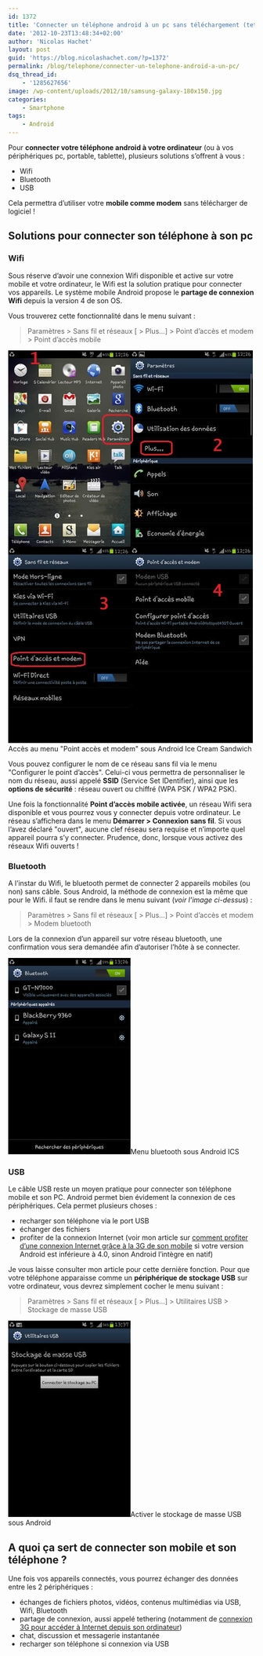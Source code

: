 ```yaml
---
id: 1372
title: 'Connecter un téléphone android à un pc sans téléchargement (tethering)'
date: '2012-10-23T13:48:34+02:00'
author: 'Nicolas Hachet'
layout: post
guid: 'https://blog.nicolashachet.com/?p=1372'
permalink: /blog/telephone/connecter-un-telephone-android-a-un-pc/
dsq_thread_id:
    - '1285627656'
image: /wp-content/uploads/2012/10/samsung-galaxy-180x150.jpg
categories:
    - Smartphone
tags:
    - Android
---
```


Pour **connecter votre téléphone android à votre ordinateur** (ou à vos périphériques pc, portable, tablette), plusieurs solutions s’offrent à vous :

- Wifi
- Bluetooth
- USB

Cela permettra d’utiliser votre **mobile comme modem** sans télécharger de logiciel !

## Solutions pour connecter son téléphone à son pc

### Wifi

Sous réserve d’avoir une connexion Wifi disponible et active sur votre mobile et votre ordinateur, le Wifi est la solution pratique pour connecter vos appareils. Le système mobile Android propose le **partage de connexion Wifi** depuis la version 4 de son OS.

Vous trouverez cette fonctionnalité dans le menu suivant :

> Paramètres > Sans fil et réseaux [ > Plus…] > Point d’accès et modem > Point d’accès mobile

[![](/wp-content/uploads/2012/10/android_point_acces_modem.jpg "android_point_acces_modem")](/wp-content/uploads/2012/10/android_point_acces_modem.jpg)Accès au menu "Point accès et modem" sous Android Ice Cream Sandwich

Vous pouvez configurer le nom de ce réseau sans fil via le menu "Configurer le point d’accès". Celui-ci vous permettra de personnaliser le nom du réseau, aussi appelé **SSID** (Service Set IDentifier), ainsi que les **options de sécurité** : réseau ouvert ou chiffré (WPA PSK / WPA2 PSK).

Une fois la fonctionnalité **Point d’accès mobile activée**, un réseau Wifi sera disponible et vous pourrez vous y connecter depuis votre ordinateur. Le réseau s’affichera dans le menu **Démarrer > Connexion sans fil**. Si vous l’avez déclaré "ouvert", aucune clef réseau sera requise et n’importe quel appareil pourra s’y connecter. Prudence, donc, lorsque vous activez des réseaux Wifi ouverts !

### Bluetooth

A l’instar du Wifi, le bluetooth permet de connecter 2 appareils mobiles (ou non) sans câble. Sous Android, la méthode de connexion est la même que pour le Wifi. il faut se rendre dans le menu suivant (*voir l’image ci-dessus*) :

> Paramètres > Sans fil et réseaux [ > Plus…] > Point d’accès et modem > Modem bluetooth

Lors de la connexion d’un appareil sur votre réseau bluetooth, une confirmation vous sera demandée afin d’autoriser l’hôte à se connecter.

[![](/wp-content/uploads/2012/10/android_bluetooth.jpg "android_bluetooth")](/wp-content/uploads/2012/10/android_bluetooth.jpg)Menu bluetooth sous Android ICS

### USB

Le câble USB reste un moyen pratique pour connecter son téléphone mobile et son PC. Android permet bien évidement la connexion de ces périphériques. Cela permet plusieurs choses :

- recharger son téléphone via le port USB
- échanger des fichiers
- profiter de la connexion Internet (voir mon article sur [comment profiter d’une connexion Internet grâce à la 3G de son mobile](https://blog.nicolashachet.com/2011/06/05/niveaux/debutant/connecter-son-ordinateur-a-internet-via-son-telephone-portable-android-3g/) si votre version Android est inférieure à 4.0, sinon Android l’intègre en natif)

Je vous laisse consulter mon article pour cette dernière fonction. Pour que votre téléphone apparaisse comme un **périphérique de stockage USB** sur votre ordinateur, vous devrez simplement cocher le menu suivant :

> Paramètres > Sans fil et réseaux [ > Plus…] > Utilitaires USB > Stockage de masse USB

[![Activer le stockage de masse USB sous Android](/wp-content/uploads/2012/10/android_activer_usb_stockage_masse.jpg "android_activer_usb_stockage_masse")](/wp-content/uploads/2012/10/android_activer_usb_stockage_masse.jpg)Activer le stockage de masse USB sous Android

## A quoi ça sert de connecter son mobile et son téléphone ?

Une fois vos appareils connectés, vous pourrez échanger des données entre les 2 périphériques :

- échanges de fichiers photos, vidéos, contenus multimédias via USB, Wifi, Bluetooth
- partage de connexion, aussi appelé tethering (notamment de [connexion 3G pour accéder à Internet depuis son ordinateur](https://blog.nicolashachet.com/2011/06/05/niveaux/debutant/connecter-son-ordinateur-a-internet-via-son-telephone-portable-android-3g/))
- chat, discussion et messagerie instantanée
- recharger son téléphone si connexion via USB
